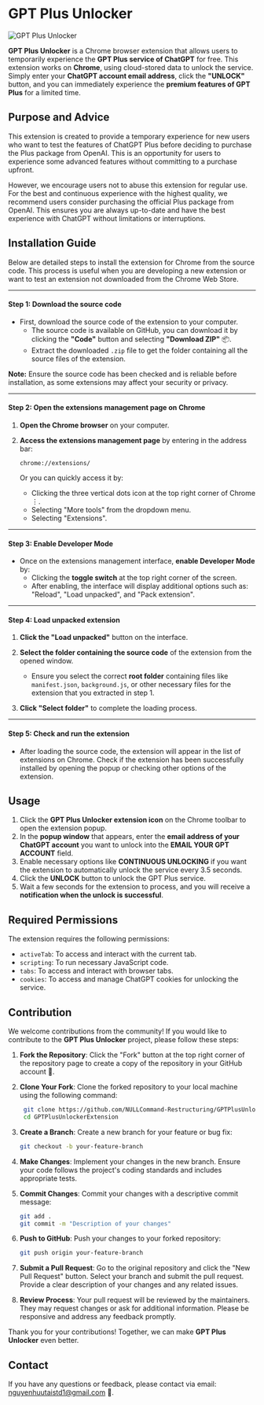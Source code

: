 # GPT Plus Unlocker
![GPT Plus Unlocker](https://nullcommand1.github.io/NULLCommand1/GPTPlusUnlockerExtension-DemoResources/gpt-plus-unlocker.png)

**GPT Plus Unlocker** is a Chrome browser extension that allows users to temporarily experience the **GPT Plus service of ChatGPT** for free. This extension works on **Chrome**, using cloud-stored data to unlock the service. Simply enter your **ChatGPT account email address**, click the **"UNLOCK"** button, and you can immediately experience the **premium features of GPT Plus** for a limited time.

## Purpose and Advice

This extension is created to provide a temporary experience for new users who want to test the features of ChatGPT Plus before deciding to purchase the Plus package from OpenAI. This is an opportunity for users to experience some advanced features without committing to a purchase upfront.

However, we encourage users not to abuse this extension for regular use. For the best and continuous experience with the highest quality, we recommend users consider purchasing the official Plus package from OpenAI. This ensures you are always up-to-date and have the best experience with ChatGPT without limitations or interruptions.

## Installation Guide

Below are detailed steps to install the extension for Chrome from the source code. This process is useful when you are developing a new extension or want to test an extension not downloaded from the Chrome Web Store.

---

#### Step 1: Download the source code

- First, download the source code of the extension to your computer.
    - The source code is available on GitHub, you can download it by clicking the **"Code"** button and selecting **"Download ZIP"** 📦.
    - Extract the downloaded `.zip` file to get the folder containing all the source files of the extension.

**Note:** Ensure the source code has been checked and is reliable before installation, as some extensions may affect your security or privacy.

---

#### Step 2: Open the extensions management page on Chrome

1. **Open the Chrome browser** on your computer.
     
2. **Access the extensions management page** by entering in the address bar:  
     ```
     chrome://extensions/
     ```
     Or you can quickly access it by:
     - Clicking the three vertical dots icon at the top right corner of Chrome ⋮.
     - Selecting "More tools" from the dropdown menu.
     - Selecting "Extensions".

---

#### Step 3: Enable Developer Mode

- Once on the extensions management interface, **enable Developer Mode** by:
    - Clicking the **toggle switch** at the top right corner of the screen.
    - After enabling, the interface will display additional options such as: "Reload", "Load unpacked", and "Pack extension".

---

#### Step 4: Load unpacked extension

1. **Click the "Load unpacked"** button on the interface.
     
2. **Select the folder containing the source code** of the extension from the opened window.
     - Ensure you select the correct **root folder** containing files like `manifest.json`, `background.js`, or other necessary files for the extension that you extracted in step 1.
     
3. **Click "Select folder"** to complete the loading process.

---

#### Step 5: Check and run the extension

- After loading the source code, the extension will appear in the list of extensions on Chrome. Check if the extension has been successfully installed by opening the popup or checking other options of the extension.

## Usage 
1. Click the **GPT Plus Unlocker extension icon** on the Chrome toolbar to open the extension popup.
2. In the **popup window** that appears, enter the **email address of your ChatGPT account** you want to unlock into the **EMAIL YOUR GPT ACCOUNT** field.
3. Enable necessary options like **CONTINUOUS UNLOCKING** if you want the extension to automatically unlock the service every 3.5 seconds.
4. Click the **UNLOCK** button to unlock the GPT Plus service.
5. Wait a few seconds for the extension to process, and you will receive a **notification when the unlock is successful**.

## Required Permissions
The extension requires the following permissions:
- `activeTab`: To access and interact with the current tab.
- `scripting`: To run necessary JavaScript code.
- `tabs`: To access and interact with browser tabs.
- `cookies`: To access and manage ChatGPT cookies for unlocking the service.

## Contribution

We welcome contributions from the community! If you would like to contribute to the **GPT Plus Unlocker** project, please follow these steps:

1. **Fork the Repository**: Click the "Fork" button at the top right corner of the repository page to create a copy of the repository in your GitHub account 🍴.

2. **Clone Your Fork**: Clone the forked repository to your local machine using the following command:

    ```bash
     git clone https://github.com/NULLCommand-Restructuring/GPTPlusUnlockerExtension.git
     cd GPTPlusUnlockerExtension
     ```

3. **Create a Branch**: Create a new branch for your feature or bug fix:
     ```bash
     git checkout -b your-feature-branch
     ```

4. **Make Changes**: Implement your changes in the new branch. Ensure your code follows the project's coding standards and includes appropriate tests.

5. **Commit Changes**: Commit your changes with a descriptive commit message:
     ```bash
     git add .
     git commit -m "Description of your changes"
     ```

6. **Push to GitHub**: Push your changes to your forked repository:
     ```bash
     git push origin your-feature-branch
     ```

7. **Submit a Pull Request**: Go to the original repository and click the "New Pull Request" button. Select your branch and submit the pull request. Provide a clear description of your changes and any related issues.

8. **Review Process**: Your pull request will be reviewed by the maintainers. They may request changes or ask for additional information. Please be responsive and address any feedback promptly.

Thank you for your contributions! Together, we can make **GPT Plus Unlocker** even better.

## Contact

If you have any questions or feedback, please contact via email: nguyenhuutaistd1@gmail.com 📧.
